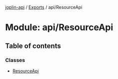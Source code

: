 [joplin-api](../README.md) / [Exports](../modules.md) / api/ResourceApi

# Module: api/ResourceApi

## Table of contents

### Classes

- [ResourceApi](../classes/api_ResourceApi.ResourceApi.md)
